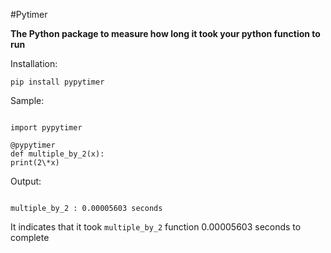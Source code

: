 #Pytimer

**The Python package to measure how long it took your python function to run**

Installation:

```
pip install pypytimer

```

Sample:

```

import pypytimer

@pypytimer
def multiple_by_2(x):
print(2\*x)

```

Output:

```

multiple_by_2 : 0.00005603 seconds

```

It indicates that it took `multiple_by_2` function 0.00005603 seconds to complete

